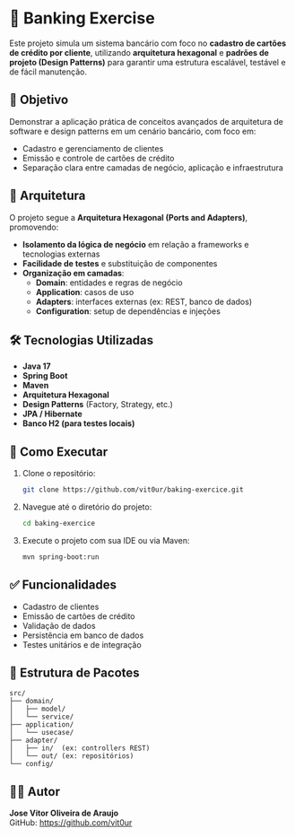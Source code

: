 # 🏦 Banking Exercise

Este projeto simula um sistema bancário com foco no **cadastro de cartões de crédito por cliente**, utilizando **arquitetura hexagonal** e **padrões de projeto (Design Patterns)** para garantir uma estrutura escalável, testável e de fácil manutenção.

## 🎯 Objetivo

Demonstrar a aplicação prática de conceitos avançados de arquitetura de software e design patterns em um cenário bancário, com foco em:

- Cadastro e gerenciamento de clientes
- Emissão e controle de cartões de crédito
- Separação clara entre camadas de negócio, aplicação e infraestrutura

## 🧱 Arquitetura

O projeto segue a **Arquitetura Hexagonal (Ports and Adapters)**, promovendo:

- **Isolamento da lógica de negócio** em relação a frameworks e tecnologias externas
- **Facilidade de testes** e substituição de componentes
- **Organização em camadas**:
  - **Domain**: entidades e regras de negócio
  - **Application**: casos de uso
  - **Adapters**: interfaces externas (ex: REST, banco de dados)
  - **Configuration**: setup de dependências e injeções

## 🛠 Tecnologias Utilizadas

- **Java 17**
- **Spring Boot**
- **Maven**
- **Arquitetura Hexagonal**
- **Design Patterns** (Factory, Strategy, etc.)
- **JPA / Hibernate**
- **Banco H2 (para testes locais)**

## 🚀 Como Executar

1. Clone o repositório:
   ```bash
   git clone https://github.com/vit0ur/baking-exercice.git
   ```
2. Navegue até o diretório do projeto:
   ```bash
   cd baking-exercice
   ```
3. Execute o projeto com sua IDE ou via Maven:
   ```bash
   mvn spring-boot:run
   ```

## ✅ Funcionalidades

- Cadastro de clientes
- Emissão de cartões de crédito
- Validação de dados
- Persistência em banco de dados
- Testes unitários e de integração

## 📁 Estrutura de Pacotes

```
src/
├── domain/
│   ├── model/
│   └── service/
├── application/
│   └── usecase/
├── adapter/
│   ├── in/  (ex: controllers REST)
│   └── out/ (ex: repositórios)
└── config/
```

## 👨‍💻 Autor

**Jose Vitor Oliveira de Araujo**  
GitHub: https://github.com/vit0ur
